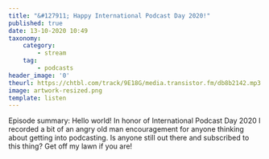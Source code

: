 ```yaml
---
title: "&#127911; Happy International Podcast Day 2020!"
published: true
date: 13-10-2020 10:49
taxonomy:
    category:
        - stream
    tag:
        - podcasts
header_image: '0'
theurl: https://chtbl.com/track/9E18G/media.transistor.fm/db8b2142.mp3
image: artwork-resized.png
template: listen
--- 
```

Episode summary: Hello world! In honor of International Podcast Day 2020 I recorded a bit of an angry old man encouragement for anyone thinking about getting into podcasting. Is anyone still out there and subscribed to this thing? Get off my lawn if you are!
